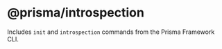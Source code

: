 # @prisma/introspection

Includes `init` and `introspection` commands from the Prisma Framework CLI.

